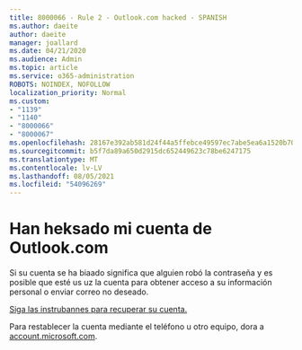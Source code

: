 ```yaml
---
title: 8000066 - Rule 2 - Outlook.com hacked - SPANISH
ms.author: daeite
author: daeite
manager: joallard
ms.date: 04/21/2020
ms.audience: Admin
ms.topic: article
ms.service: o365-administration
ROBOTS: NOINDEX, NOFOLLOW
localization_priority: Normal
ms.custom:
- "1139"
- "1140"
- "8000066"
- "8000067"
ms.openlocfilehash: 28167e392ab581d24f44a5ffebce49597ec7abe5ea6a1520b70d99382bbb6e2b
ms.sourcegitcommit: b5f7da89a650d2915dc652449623c78be6247175
ms.translationtype: MT
ms.contentlocale: lv-LV
ms.lasthandoff: 08/05/2021
ms.locfileid: "54096269"
---
```

# <a name="han-pirateado-mi-cuenta-de-outlookcom"></a>Han heksado mi cuenta de Outlook.com

Si su cuenta se ha biaado significa que alguien robó la contraseña y es posible que esté us uz la cuenta para obtener acceso a su información personal o enviar correo no deseado.

[Siga las instrubannes para recuperar su cuenta.](https://support.office.com/es-es/article/han-pirateado-mi-cuenta-de-outlook-com-35993ac5-ac2f-494e-aacb-5232dda453d8?ui=es-ES&rs=es-ES&ad=ES?wt.mc_id=Office_Outlook_com_Alchemy)

Para restablecer la cuenta mediante el teléfono u otro equipo, dora a [account.microsoft.com](https://go.microsoft.com/fwlink/p/?linkid=836814).